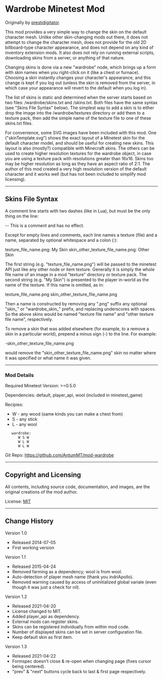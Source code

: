 # Wardrobe Minetest Mod


Originally by [prestidigitator](https://forum.minetest.net/viewtopic.php?t=9680).

This mod provides a very simple way to change the skin on the default character
mesh.  Unlike other skin-changing mods out there, it does not attempt to change
the character mesh, does not provide for the old 2D billboard-type character
appearance, and does not depend on any kind of inventory extension mods.  It
also does not rely on running external scripts, downloading skins from a
server, or anything of that nature.

Changing skins is done via a new "wardrobe" node, which brings up a form with
skin names when you right-click on it (like a chest or furnace).  Choosing a
skin instantly changes your character's appearance, and this change is kept if
you log out (unless the skin is removed from the server, in which case your
appearance will revert to the default when you log in).

The list of skins is static and determined when the server starts based on two
files: <modsPath>/wardrobe/skins.txt and <worldPath>/skins.txt.  Both files
have the same syntax (see "Skins File Syntax" below).  The simplest way to add
a skin is to either drop the image into the <modsPath>/wardrobe/textures
directory or add them to a texture pack, then add the simple name of the
texture file to one of these skins.txt files.

For convenience, some SVG images have been included with this mod.  One
("skinTemplate.svg") shows the exact layout of a Minetest skin for the default
character model, and should be useful for creating new skins.  This layout is
also (mostly?) compatible with Minecraft skins.  The others can be used to
create higher resolution textures for the wardrobe object, in case you are
using a texture pack with resolutions greater than 16x16.  Skins too may be
higher resolution as long as they have an aspect ratio of 2:1.  The author of
this mod created a very high resolution version of the default character and it
works well (but has not been included to simplify mod licensing).


---
## Skins File Syntax

A comment line starts with two dashes (like in Lua), but must be the only thing
on the line:

   -- This is a comment and has no effect.

Except for empty lines and comments, each line names a texture (file) and a
name, separated by optional whitespace and a colon (:):

   texture_file_name.png: My Skin
   skin_other_texture_file_name.png: Other Skin

The first string (e.g. "texture_file_name.png") will be passed to the minetest
API just like any other node or item texture.  Generally it is simply the whole
file name of an image in a mod "texture" directory or texture pack.  The second
string (e.g. "My Skin") is presented to the player in-world as the name of the
texture.  If this name is omitted, as in:

   texture_file_name.png
   skin_other_texture_file_name.png

Then a name is constructed by removing any ".png" suffix any optional "skin_"
or "wardrobe_skin_" prefix, and replacing underscores with spaces.  So the
above skins would be named "texture file name" and "other texture file name",
respectively.

To remove a skin that was added elsewhere (for example, to a remove a skin in a
particular world), prepend a minus sign (-) to the line.  For example:

   -skin_other_texture_file_name.png

would remove the "skin_other_texture_file_name.png" skin no matter where it was
specified or what name it was given.


---
### Mod Details

Required Minetest Version: >=0.5.0

Dependencies: default, player_api, wool (included in minetest_game)

Recipies:

   * W - any wood (same kinds you can make a chest from)
   * S - any stick
   * L - any wool

```
   wardrobe:
      W S W
      W L W
      W L W
```

Git Repo: https://github.com/AntumMT/mod-wardrobe


---
## Copyright and Licensing

All contents, including source code, documentation, and images, are the
original creations of the mod author.

License: [MIT](LICENSE.txt)


---
## Change History

Version 1.0

* Released 2014-07-05
* First working version

Version 1.1

* Released 2015-04-24
* Removed farming as a dependency; wool is from wool.
* Auto-detection of player mesh name (thank you indriApollo).
* Removed warning caused by access of uninitialized global variale (even though
  it was just a check for nil).

Version 1.2

* Released 2021-04-20
* License changed to MIT.
* Added player_api as dependency.
* External mods can register skins.
* Skins can be registered individually from within mod code.
* Number of displayed skins can be set in server configuration file.
* Keep default skin as first item.

Version 1.3

* Released 2021-04-22
* Formspec doesn't close & re-open when changing page (fixes cursor being centered).
* "prev" & "next" buttons cycle back to last & first page respectively.
